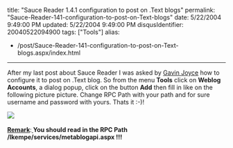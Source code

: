 title: "Sauce Reader 1.4.1 configuration to post on .Text blogs"
permalink: "Sauce-Reader-141-configuration-to-post-on-Text-blogs"
date: 5/22/2004 9:49:00 PM
updated: 5/22/2004 9:49:00 PM
disqusIdentifier: 20040522094900
tags: ["Tools"]
alias:
 - /post/Sauce-Reader-141-configuration-to-post-on-Text-blogs.aspx/index.html
---
After my last post about Sauce Reader I was asked by [Gavin Joyce](http://articles.gavinjoyce.com/) how to configure it to post on .Text blog. So from the menu <strong>Tools</strong> click on <strong>Weblog Accounts</strong>, a dialog popup, click on the button <strong>Add</strong> then fill in like on the following picture picture. Change RPC Path with your path and for sure username and password with yours. Thats it :-)!

![](http://perso.wanadoo.fr/laurent.kempe/images/setupsaucereader.png)<br><br><strong><u>Remark</u></strong>:<strong><u> </u>You should read in the RPC Path /lkempe/services/metablogapi.aspx !!!</strong>
